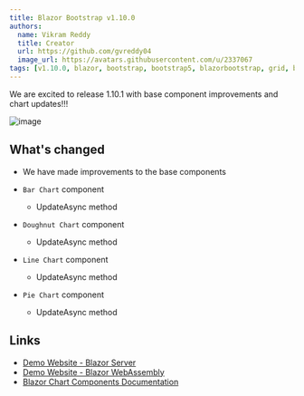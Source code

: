 ```yaml
---
title: Blazor Bootstrap v1.10.0
authors:
  name: Vikram Reddy
  title: Creator
  url: https://github.com/gvreddy04
  image_url: https://avatars.githubusercontent.com/u/2337067
tags: [v1.10.0, blazor, bootstrap, bootstrap5, blazorbootstrap, grid, blazorgrid]
---
```


We are excited to release 1.10.1 with base component improvements and chart updates!!!

![image](https://i.imgur.com/jMIvDFZ.png "Blazor Bootstrap: BarChart Component")

<!--truncate-->

## What's changed

- We have made improvements to the base components

- `Bar Chart` component
  - UpdateAsync method

- `Doughnut Chart` component
  - UpdateAsync method

- `Line Chart` component
  - UpdateAsync method

- `Pie Chart` component
  - UpdateAsync method

## Links
- [Demo Website - Blazor Server](https://demos.blazorbootstrap.com/)
- [Demo Website - Blazor WebAssembly](https://demos.getblazorbootstrap.com/)
- [Blazor Chart Components Documentation](https://getblazorbootstrap.com/docs/components/charts)
